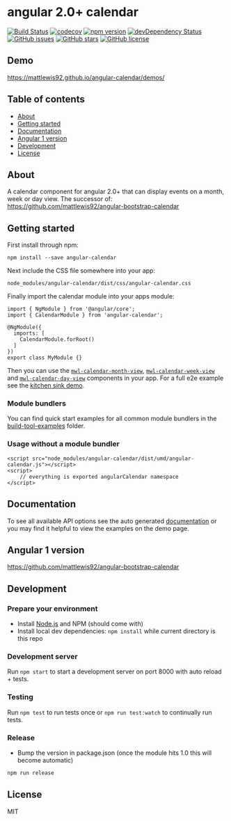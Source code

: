 # angular 2.0+ calendar
[![Build Status](https://travis-ci.org/mattlewis92/angular-calendar.svg?branch=master)](https://travis-ci.org/mattlewis92/angular-calendar)
[![codecov](https://codecov.io/gh/mattlewis92/angular-calendar/branch/master/graph/badge.svg)](https://codecov.io/gh/mattlewis92/angular-calendar)
[![npm version](https://badge.fury.io/js/angular-calendar.svg)](http://badge.fury.io/js/angular-calendar)
[![devDependency Status](https://david-dm.org/mattlewis92/angular-calendar/dev-status.svg)](https://david-dm.org/mattlewis92/angular-calendar?type=dev)
[![GitHub issues](https://img.shields.io/github/issues/mattlewis92/angular-calendar.svg)](https://github.com/mattlewis92/angular-calendar/issues)
[![GitHub stars](https://img.shields.io/github/stars/mattlewis92/angular-calendar.svg)](https://github.com/mattlewis92/angular-calendar/stargazers)
[![GitHub license](https://img.shields.io/badge/license-MIT-blue.svg)](https://raw.githubusercontent.com/mattlewis92/angular-calendar/master/LICENSE)

## Demo
https://mattlewis92.github.io/angular-calendar/demos/

## Table of contents

- [About](#about)
- [Getting started](#getting-started)
- [Documentation](#documentation)
- [Angular 1 version](#angular-1-version)
- [Development](#development)
- [License](#licence)

## About

A calendar component for angular 2.0+ that can display events on a month, week or day view. The successor of: https://github.com/mattlewis92/angular-bootstrap-calendar

## Getting started

First install through npm:
```
npm install --save angular-calendar
```

Next include the CSS file somewhere into your app:
```
node_modules/angular-calendar/dist/css/angular-calendar.css
```

Finally import the calendar module into your apps module:
```
import { NgModule } from '@angular/core';
import { CalendarModule } from 'angular-calendar';

@NgModule({
  imports: [
    CalendarModule.forRoot()
  ]
})
export class MyModule {}
```

Then you can use the [`mwl-calendar-month-view`](https://mattlewis92.github.io/angular-calendar/docs/components/CalendarMonthViewComponent.html), [`mwl-calendar-week-view`](https://mattlewis92.github.io/angular-calendar/docs/components/CalendarWeekViewComponent.html) and [`mwl-calendar-day-view`](https://mattlewis92.github.io/angular-calendar/docs/components/CalendarDayViewComponent.html) components in your app. For a full e2e example see the [kitchen sink demo](https://mattlewis92.github.io/angular-calendar/demos/#/kitchen-sink). 

### Module bundlers

You can find quick start examples for all common module bundlers in the [build-tool-examples](https://github.com/mattlewis92/angular-calendar/tree/master/build-tool-examples) folder.

### Usage without a module bundler
```
<script src="node_modules/angular-calendar/dist/umd/angular-calendar.js"></script>
<script>
    // everything is exported angularCalendar namespace
</script>
```

## Documentation
To see all available API options see the auto generated [documentation](https://mattlewis92.github.io/angular-calendar/docs/) or you may find it helpful to view the examples on the demo page.

## Angular 1 version
https://github.com/mattlewis92/angular-bootstrap-calendar

## Development

### Prepare your environment
* Install [Node.js](http://nodejs.org/) and NPM (should come with)
* Install local dev dependencies: `npm install` while current directory is this repo

### Development server
Run `npm start` to start a development server on port 8000 with auto reload + tests.

### Testing
Run `npm test` to run tests once or `npm run test:watch` to continually run tests.

### Release
* Bump the version in package.json (once the module hits 1.0 this will become automatic)
```bash
npm run release
```

## License

MIT

